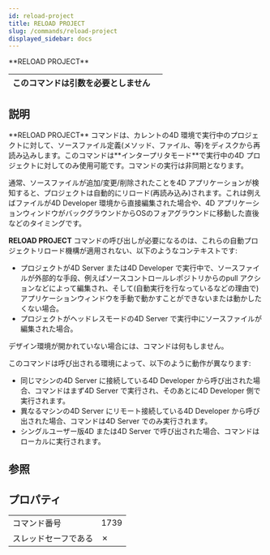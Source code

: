 ```yaml
---
id: reload-project
title: RELOAD PROJECT
slug: /commands/reload-project
displayed_sidebar: docs
---
```


<!--REF #_command_.RELOAD PROJECT.Syntax-->**RELOAD PROJECT**<!-- END REF-->
<!--REF #_command_.RELOAD PROJECT.Params-->
| このコマンドは引数を必要としません |  |
| --- | --- |

<!-- END REF-->

## 説明 

<!--REF #_command_.RELOAD PROJECT.Summary-->**RELOAD PROJECT** コマンドは、カレントの4D 環境で実行中のプロジェクトに対して、ソースファイル定義(メソッド、ファイル、等)をディスクから再読み込みします。<!-- END REF-->このコマンドは**インタープリタモード**で実行中の4D プロジェクトに対してのみ使用可能です。コマンドの実行は非同期となります。

通常、ソースファイルが追加/変更/削除されたことを4D アプリケーションが検知すると、プロジェクトは自動的にリロード(再読み込み)されます。これは例えばファイルが4D Developer 環境から直接編集された場合や、4D アプリケーションウィンドウがバックグラウンドからOSのフォアグラウンドに移動した直後などのタイミングです。

**RELOAD PROJECT** コマンドの呼び出しが必要になるのは、これらの自動プロジェクトリロード機構が適用されない、以下のようなコンテキストです:

* プロジェクトが4D Server または4D Developer で実行中で、ソースファイルが外部的な手段、例えばソースコントロールレポジトリからのpull アクションなどによって編集され、そして(自動実行を行なっているなどの理由で)アプリケーションウィンドウを手動で動かすことができないまたは動かしたくない場合。
* プロジェクトがヘッドレスモードの4D Server で実行中にソースファイルが編集された場合。

デザイン環境が開かれていない場合には、コマンドは何もしません。

このコマンドは呼び出される環境によって、以下のように動作が異なります:

* 同じマシンの4D Server に接続している4D Developer から呼び出された場合、コマンドはまず4D Server で実行され、そのあとに4D Developer 側で実行されます。
* 異なるマシンの4D Server にリモート接続している4D Developer から呼び出された場合、コマンドは4D Server でのみ実行されます。
* シングルユーザー版4D または4D Server で呼び出された場合、コマンドはローカルに実行されます。

## 参照 

  

## プロパティ

|  |  |
| --- | --- |
| コマンド番号 | 1739 |
| スレッドセーフである | &cross; |


